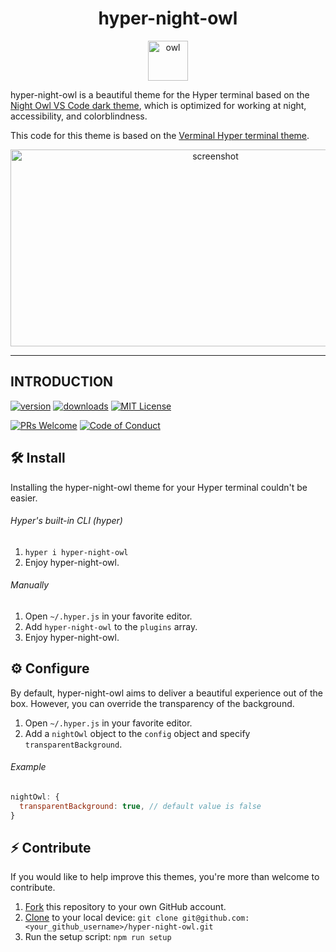 <div align="center">
  <h1>hyper-night-owl</h1>

  <a href="https://www.emojione.com/emoji/1f989">
  <img height="64" width="64" alt="owl" src="https://raw.githubusercontent.com/pbomb/hyper-night-owl/master/other/owl.png" />
  </a>
</div>

hyper-night-owl is a beautiful theme for the Hyper terminal based on the [Night Owl VS Code dark theme](https://github.com/sdras/night-owl-vscode-theme), which is optimized for working at night, accessibility, and colorblindness.

This code for this theme is based on the [Verminal Hyper terminal theme](https://github.com/defringe/verminal).

<div align="center">
  <img height="315" width="640" alt="screenshot" src="https://raw.githubusercontent.com/pbomb/hyper-night-owl/master/other/terminal.png" />
</div>
<hr />

## INTRODUCTION

[![version][version-badge]][package]
[![downloads][downloads-badge]][npmtrends]
[![MIT License][license-badge]][license]

[![PRs Welcome][prs-badge]][prs]
[![Code of Conduct][coc-badge]][coc]

## 🛠 Install

Installing the hyper-night-owl theme for your Hyper terminal couldn't be easier.

###### Hyper's built-in CLI (hyper)

1.  `hyper i hyper-night-owl`
1.  Enjoy hyper-night-owl.

###### Manually

1.  Open `~/.hyper.js` in your favorite editor.
1.  Add `hyper-night-owl` to the `plugins` array.
1.  Enjoy hyper-night-owl.

## ⚙️ Configure

By default, hyper-night-owl aims to deliver a beautiful experience out of the box. However, you can override the transparency of the background.

1.  Open `~/.hyper.js` in your favorite editor.
2.  Add a `nightOwl` object to the `config` object and specify `transparentBackground`.

###### Example

```javascript
nightOwl: {
  transparentBackground: true, // default value is false
}
```

## ⚡️ Contribute

If you would like to help improve this themes, you're more than welcome to contribute.

1.  [Fork](https://help.github.com/articles/fork-a-repo/) this repository to your own GitHub account.
2.  [Clone](https://help.github.com/articles/cloning-a-repository/) to your local device: `git clone git@github.com:<your_github_username>/hyper-night-owl.git`
3.  Run the setup script: `npm run setup`

[license-badge]: https://img.shields.io/npm/l/hyper-night-owl.svg?style=flat-square
[license]: https://github.com/pbomb/hyper-night-owl/blob/master/LICENSE
[version-badge]: https://img.shields.io/npm/v/hyper-night-owl.svg?style=flat-square
[package]: https://www.npmjs.com/package/hyper-night-owl
[downloads-badge]: https://img.shields.io/npm/dw/hyper-night-owl.svg?style=flat-square
[npmtrends]: http://www.npmtrends.com/hyper-night-owl
[prs-badge]: https://img.shields.io/badge/PRs-welcome-brightgreen.svg?style=flat-square
[prs]: http://makeapullrequest.com
[coc-badge]: https://img.shields.io/badge/code%20of-conduct-ff69b4.svg?style=flat-square
[coc]: https://github.com/pbomb/hyper-night-owl/blob/master/other/CODE_OF_CONDUCT.md
